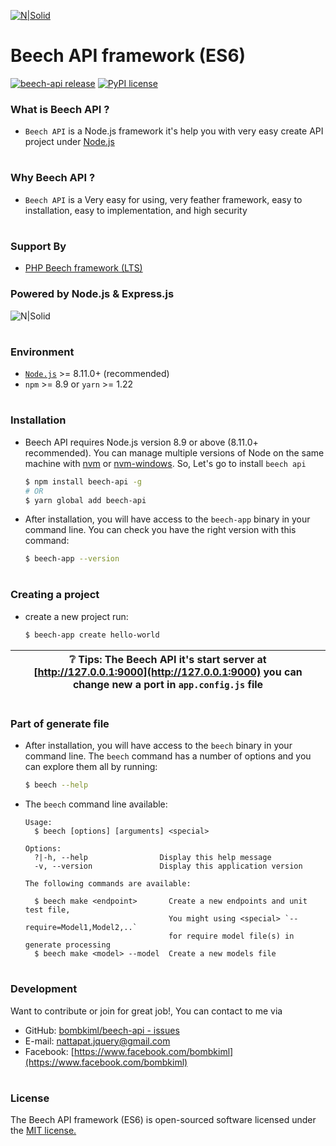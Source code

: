   [![N|Solid](https://i.ibb.co/FzcMFd8/beech128x412.jpg)](https://github.com/bombkiml)
# Beech API framework (ES6)
[![beech-api release](https://img.shields.io/github/v/release/bombkiml/beech-api.svg)](https://github.com/bombkiml/beech-api/releases/)
[![PyPI license](https://img.shields.io/pypi/l/ansicolortags.svg)](https://github.com/bombkiml/beech-api/blob/master/README.md)
### What is Beech API ?
  - ``Beech API`` is a Node.js framework it's help you with very easy create API project under [Node.js](https://nodejs.org)
#
### Why Beech API ?
  - ``Beech API`` is a Very easy for using, very feather framework, easy to installation, easy to implementation, and high security
#
### Support By
  - [PHP Beech framework (LTS)](https://github.com/bombkiml/phpbeech)
### Powered by Node.js & Express.js
  ![N|Solid](https://i.ibb.co/CQqYZkK/node-epressjs.jpg)
#
### Environment
  - [``Node.js``](https://nodejs.org) >= 8.11.0+ (recommended)
  - ``npm`` >= 8.9 or ``yarn`` >= 1.22
#
### Installation
  - Beech API requires Node.js version 8.9 or above (8.11.0+ recommended). You can manage multiple versions of Node on the same machine with [nvm](https://github.com/creationix/nvm) or [nvm-windows](https://github.com/coreybutler/nvm-windows). So, Let's go to install ``beech api``
    ```sh
    $ npm install beech-api -g
    # OR
    $ yarn global add beech-api
    ```
  - After installation, you will have access to the ``beech-app`` binary in your command line.
    You can check you have the right version with this command:
    ```sh
    $ beech-app --version
    ```
#
### Creating a project
  - create a new project run:
    ```sh
    $ beech-app create hello-world
    ```

  :grey_question: Tips: The Beech API it's start server at [http://127.0.0.1:9000](http://127.0.0.1:9000) you can change new a port in ``app.config.js`` file |
------------ |
#
### Part of generate file
  - After installation, you will have access to the ``beech`` binary in your command line.
  The ``beech`` command has a number of options and you can explore them all by running:
    ```sh
    $ beech --help
    ```
  - The ``beech`` command line available:
    ```
    Usage:
      $ beech [options] [arguments] <special>

    Options:
      ?|-h, --help                Display this help message
      -v, --version               Display this application version

    The following commands are available:

      $ beech make <endpoint>       Create a new endpoints and unit test file,
                                    You might using <special> `--require=Model1,Model2,..`
                                    for require model file(s) in generate processing
      $ beech make <model> --model  Create a new models file
    ```

#
### Development
Want to contribute or join for great job!, You can contact to me via
  - GitHub: [bombkiml/beech-api - issues](https://github.com/bombkiml/beech-api/issues)
  - E-mail: nattapat.jquery@gmail.com 
  - Facebook: [https://www.facebook.com/bombkiml](https://www.facebook.com/bombkiml)
#
### License
The Beech API framework (ES6) is open-sourced software licensed under the [MIT license.](https://opensource.org/licenses/MIT)
